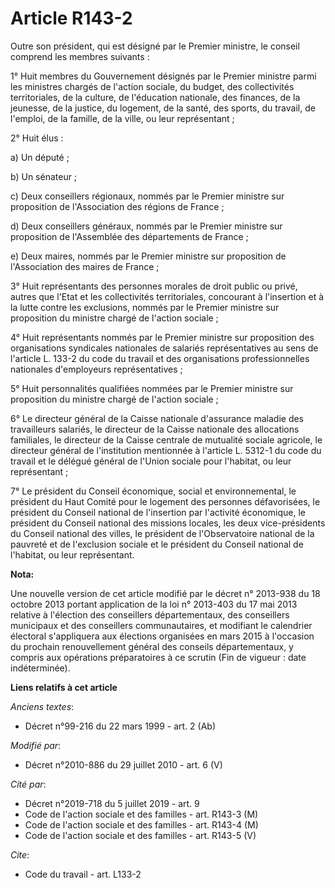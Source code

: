 # Article R143-2

Outre son président, qui est désigné par le Premier ministre, le conseil comprend les membres suivants : 

1° Huit membres du Gouvernement désignés par le Premier ministre parmi les ministres chargés de l'action sociale, du budget,
des collectivités territoriales, de la culture, de l'éducation nationale, des finances, de la jeunesse, de la justice, du
logement, de la santé, des sports, du travail, de l'emploi, de la famille, de la ville, ou leur représentant ; 

2° Huit élus : 

a) Un député ; 

b) Un sénateur ; 

c) Deux conseillers régionaux, nommés par le Premier ministre sur proposition de l'Association des régions de France ; 

d) Deux conseillers généraux, nommés par le Premier ministre sur proposition de l'Assemblée des départements de France ; 

e) Deux maires, nommés par le Premier ministre sur proposition de l'Association des maires de France ; 

3° Huit représentants des personnes morales de droit public ou privé, autres que l'Etat et les collectivités territoriales,
concourant à l'insertion et à la lutte contre les exclusions, nommés par le Premier ministre sur proposition du ministre
chargé de l'action sociale ; 

4° Huit représentants nommés par le Premier ministre sur proposition des organisations syndicales nationales de salariés
représentatives au sens de l'article L. 133-2 du code du travail et des organisations professionnelles nationales
d'employeurs représentatives ; 

5° Huit personnalités qualifiées nommées par le Premier ministre sur proposition du ministre chargé de l'action sociale ; 

6° Le directeur général de la Caisse nationale d'assurance maladie des travailleurs salariés, le directeur de la Caisse
nationale des allocations familiales, le directeur de la Caisse centrale de mutualité sociale agricole, le directeur général
de l'institution mentionnée à l'article L. 5312-1 du code du travail et le délégué général de l'Union sociale pour l'habitat,
ou leur représentant ; 

7° Le président du   Conseil économique, social et environnemental, le président du Haut Comité pour le logement des
personnes défavorisées, le président du Conseil national de l'insertion par l'activité économique, le président du Conseil
national des missions locales, les deux vice-présidents du Conseil national des villes, le président de l'Observatoire
national de la pauvreté et de l'exclusion sociale et le président du Conseil national de l'habitat, ou leur représentant.

**Nota:**

Une nouvelle version de cet article modifié par le décret n° 2013-938 du 18 octobre 2013 portant application de la loi n°
2013-403 du 17 mai 2013 relative à l'élection des conseillers départementaux, des conseillers municipaux et des conseillers
communautaires, et modifiant le calendrier électoral s'appliquera aux élections organisées en mars 2015 à l'occasion du
prochain renouvellement général des conseils départementaux, y compris aux opérations préparatoires à ce scrutin (Fin de
vigueur : date indéterminée).

**Liens relatifs à cet article**

_Anciens textes_:

  - Décret n°99-216 du 22 mars 1999 - art. 2 (Ab)

_Modifié par_:

  - Décret n°2010-886 du 29 juillet 2010 - art. 6 (V)

_Cité par_:

  - Décret n°2019-718 du 5 juillet 2019 - art. 9
  - Code de l'action sociale et des familles - art. R143-3 (M)
  - Code de l'action sociale et des familles - art. R143-4 (M)
  - Code de l'action sociale et des familles - art. R143-5 (V)

_Cite_:

  - Code du travail - art. L133-2
